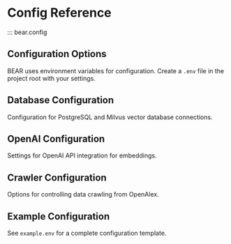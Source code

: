 # Config Reference

::: bear.config

## Configuration Options

BEAR uses environment variables for configuration. Create a `.env` file in the project root with your settings.

## Database Configuration

Configuration for PostgreSQL and Milvus vector database connections.

## OpenAI Configuration

Settings for OpenAI API integration for embeddings.

## Crawler Configuration

Options for controlling data crawling from OpenAlex.

## Example Configuration

See `example.env` for a complete configuration template.
